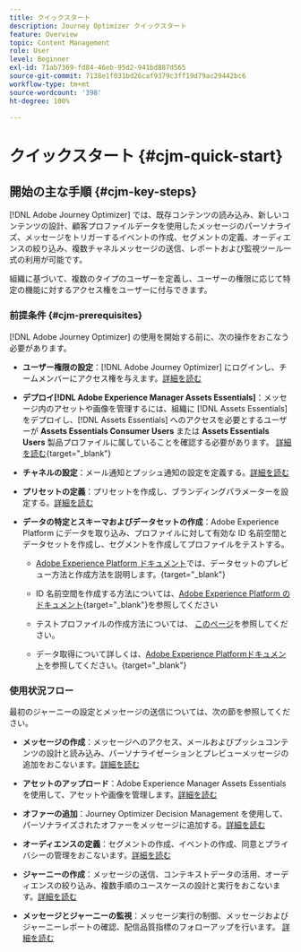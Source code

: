 ```yaml
---
title: クイックスタート
description: Journey Optimizer クイックスタート
feature: Overview
topic: Content Management
role: User
level: Beginner
exl-id: 71ab7369-fd84-46eb-95d2-941bd887d565
source-git-commit: 7138e1f031bd26caf9379c3ff19d79ac29442bc6
workflow-type: tm+mt
source-wordcount: '398'
ht-degree: 100%

---
```


# クイックスタート {#cjm-quick-start}

## 開始の主な手順 {#cjm-key-steps}

[!DNL Adobe Journey Optimizer] では、既存コンテンツの読み込み、新しいコンテンツの設計、顧客プロファイルデータを使用したメッセージのパーソナライズ、メッセージをトリガーするイベントの作成、セグメントの定義、オーディエンスの絞り込み、複数チャネルメッセージの送信、レポートおよび監視ツール一式の利用が可能です。

組織に基づいて、複数のタイプのユーザーを定義し、ユーザーの権限に応じて特定の機能に対するアクセス権をユーザーに付与できます。

### 前提条件 {#cjm-prerequisites}

 [!DNL Adobe Journey Optimizer] の使用を開始する前に、次の操作をおこなう必要があります。

* **ユーザー権限の設定**：[!DNL Adobe Journey Optimizer] にログインし、チームメンバーにアクセス権を与えます。[詳細を読む](../using/administration/permissions.md)

* **デプロイ[!DNL Adobe Experience Manager Assets Essentials]**：メッセージ内のアセットや画像を管理するには、組織に [!DNL Assets Essentials] をデプロイし、[!DNL Assets Essentials] へのアクセスを必要とするユーザーが **Assets Essentials Consumer Users** または **Assets Essentials Users** 製品プロファイルに属していることを確認する必要があります。 [詳細を読む](https://experienceleague.adobe.com/docs/experience-manager-assets-essentials/help/deploy-administer.html?lang=ja){target=&quot;_blank&quot;}

* **チャネルの設定**：メール通知とプッシュ通知の設定を定義する。[詳細を読む](../using/configuration/get-started-configuration.md)

* **プリセットの定義**：プリセットを作成し、ブランディングパラメーターを設定する。[詳細を読む](../using/configuration/message-presets.md)

* **データの特定とスキーマおよびデータセットの作成**：Adobe Experience Platform にデータを取り込み、プロファイルに対して有効な ID 名前空間とデータセットを作成し、セグメントを作成してプロファイルをテストする。

   * [Adobe Experience Platform ドキュメント](https://experienceleague.adobe.com/docs/experience-platform/catalog/datasets/user-guide.html?lang=ja)では、データセットのプレビュー方法と作成方法を説明します。{target=&quot;_blank&quot;}

   * ID 名前空間を作成する方法については、[Adobe Experience Platform のドキュメント](https://experienceleague.adobe.com/docs/experience-platform/identity/namespaces.html?lang=ja#manage-namespaces){target=&quot;_blank&quot;}を参照してください

   * テストプロファイルの作成方法については、 [このページ](../using/building-journeys/creating-test-profiles.md)を参照してください。

   * データ取得について詳しくは、[Adobe Experience Platformドキュメント](https://experienceleague.adobe.com/docs/experience-platform/ingestion/home.html?lang=ja)を参照してください。{target=&quot;_blank&quot;}


### 使用状況フロー

最初のジャーニーの設定とメッセージの送信については、次の節を参照してください。

* **メッセージの作成**：メッセージへのアクセス、メールおよびプッシュコンテンツの設計と読み込み、パーソナライゼーションとプレビューメッセージの追加をおこないます。[詳細を読む](create-message.md)

* **アセットのアップロード**：Adobe Experience Manager Assets Essentials を使用して、アセットや画像を管理します。[詳細を読む](assets-essentials.md)

* **オファーの追加**：Journey Optimizer Decision Management を使用して、パーソナライズされたオファーをメッセージに追加する。[詳細を読む](../using/offers/get-started/starting-offer-decisioning.md)

* **オーディエンスの定義**：セグメントの作成、イベントの作成、同意とプライバシーの管理をおこないます。[詳細を読む](../using/segment/about-segments.md)

* **ジャーニーの作成**：メッセージの送信、コンテキストデータの活用、オーディエンスの絞り込み、複数手順のユースケースの設計と実行をおこないます。[詳細を読む](building-journeys/journey.md)

* **メッセージとジャーニーの監視**：メッセージ実行の制御、メッセージおよびジャーニーレポートの確認、配信品質指標のフォローアップを行います。 [詳細を読む](message-monitoring.md)
